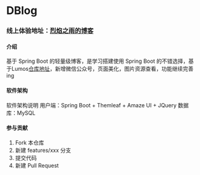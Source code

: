 # DBlog
### 线上体验地址：[烈焰之雨的博客](http://https://blog.dddpeter.top/)
#### 介绍
基于 Spring Boot 的轻量级博客，是学习搭建使用 Spring Boot 的不错选择，基于Lumos[仓库地址](https://gitee.com/mirrors/Lumos)，新增微信公众号，页面美化，图片资源查看，功能继续完善ing

#### 软件架构
软件架构说明
用户端：Spring Boot + Themleaf + Amaze UI + JQuery
数据库：MySQL

#### 参与贡献

1.  Fork 本仓库
2.  新建 features/xxx 分支
3.  提交代码
4.  新建 Pull Request
